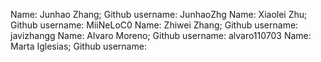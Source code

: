 Name: Junhao Zhang; Github username: JunhaoZhg
Name: Xiaolei Zhu; Github username: MiiNeLoC0
Name: Zhiwei Zhang; Github username: javizhangg
Name: Alvaro Moreno; Github username: alvaro110703
Name: Marta Iglesias; Github username: 
